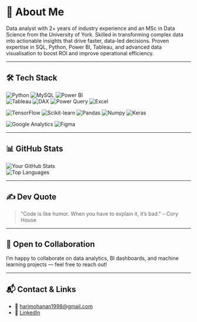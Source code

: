 # 💫 About Me

Data analyst with 2+ years of industry experience and an MSc in Data Science from the University of York. Skilled in transforming complex data into actionable insights that drive faster, data-led decisions. Proven expertise in SQL, Python, Power BI, Tableau, and advanced data visualisation to boost ROI and improve operational efficiency.

---

## 🛠️ Tech Stack

![Python](https://img.shields.io/badge/python-3670A0?style=for-the-badge&logo=python&logoColor=ffd54f)  ![MySQL](https://img.shields.io/badge/mysql-3776AB?style=for-the-badge&logo=mysql&logoColor=white)  ![Power BI](https://img.shields.io/badge/power--bi-F2C811?style=for-the-badge&logo=microsoft-powerbi&logoColor=black)  
![Tableau](https://img.shields.io/badge/tableau-E97627?style=for-the-badge&logo=tableau&logoColor=white)  ![DAX](https://img.shields.io/badge/DAX-0078D4?style=for-the-badge&logo=microsoft-powerbi&logoColor=white) ![Power Query](https://img.shields.io/badge/powerquery-1F9E4A?style=for-the-badge&logo=microsoft-powerbi&logoColor=white)  ![Excel](https://img.shields.io/badge/excel-217346?style=for-the-badge&logo=microsoft-excel&logoColor=white)

![TensorFlow](https://img.shields.io/badge/TensorFlow-FF6F00?style=for-the-badge&logo=tensorflow&logoColor=white) ![Scikit-learn](https://img.shields.io/badge/scikit--learn-F7931E?style=for-the-badge&logo=scikit-learn&logoColor=white)  ![Pandas](https://img.shields.io/badge/Pandas-150458?style=for-the-badge&logo=pandas&logoColor=white)
 ![Numpy](https://img.shields.io/badge/Numpy-013243?style=for-the-badge&logo=numpy&logoColor=white)  ![Keras](https://img.shields.io/badge/Keras-D00000?style=for-the-badge&logo=keras&logoColor=white)

![Google Analytics](https://img.shields.io/badge/Google%20Analytics-E37400?style=for-the-badge&logo=googleanalytics&logoColor=white) ![Figma](https://img.shields.io/badge/Figma-F24E1E?style=for-the-badge&logo=figma&logoColor=white)

---

## 📊 GitHub Stats

![Your GitHub Stats](https://github-readme-stats.vercel.app/api?username=kun-hari&show_icons=true&theme=dark&count_private=true)  
![Top Languages](https://github-readme-stats.vercel.app/api/top-langs/?username=kun-hari&layout=compact&theme=dark)

---

## ✍️ Dev Quote

> "Code is like humor. When you have to explain it, it’s bad." – Cory House

---

## 🤝 Open to Collaboration

I’m happy to collaborate on data analytics, BI dashboards, and machine learning projects — feel free to reach out!

---

## 📬 Contact & Links

- 📧 [harimohanan1998@gmail.com](mailto:harimohanan1998@gmail.com)  
- 🔗 [LinkedIn](https://www.linkedin.com/in/harikrishnan-mohanan/) 
<!--
**kun-hari/kun-hari** is a ✨ _special_ ✨ repository because its `README.md` (this file) appears on your GitHub profile.

Here are some ideas to get you started:

- 🔭 I’m currently working on ...
- 🌱 I’m currently learning ...
- 👯 I’m looking to collaborate on ...
- 🤔 I’m looking for help with ...
- 💬 Ask me about ...
- 📫 How to reach me: ...
- 😄 Pronouns: ...
- ⚡ Fun fact: ...
-->
